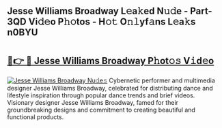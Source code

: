 ## Jesse Williams Broadway L𝚎a𝚔ed N𝚞𝚍e - Part-3QD Vi𝚍𝚎o P𝚑𝚘tos - H𝚘𝚝 O𝚗𝚕yf𝚊ns L𝚎a𝚔s n0BYU

# <h2><a href="http://kf50p2a.oniu.top/?m=Jesse+Williams+Broadway">🔗👉 🔴 Jesse Williams Broadway P𝚑ot𝚘𝚜 V𝚒d𝚎o</a></h2>

[![Jesse Williams Broadway Nu𝚍e𝚜](https://i.imgur.com/0qMVB7G.gif)](http://kf50p2a.oniu.top/?m=Jesse+Williams+Broadway)
Cybernetic performer and multimedia designer Jesse Williams Broadway, celebrated for distributing dance and lifestyle inspiration through popular dance trends and brief videos. Visionary designer Jesse Williams Broadway, famed for their groundbreaking designs and commitment to creating beautiful and functional products.  
